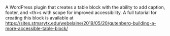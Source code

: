 A WordPress plugin that creates a table block with the ability to add caption, footer, and &lt;th&gt;s with scope for improved accessibility. A full tutorial for creating this block is available at https://sites.stmarytx.edu/webelaine/2019/05/20/gutenberg-building-a-more-accessible-table-block/